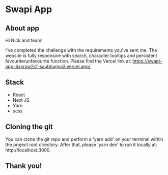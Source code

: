 # Swapi App

## About app

Hi Nick and team!

I've completed the challenge with the requirements you've sent me. 
The website is fully responsive with search, character tooltips and persistent favourite/unfavourite function.
Please find the Vercel link at: https://swapi-app-4xsrow2cf-saubhagya3.vercel.app/

## Stack

- React
- Next JS
- Yarn
- scss

## Cloning the git

You can clone the git repo and perform a 'yarn add' on your terminal within the project root directory. 
After that, please 'yarn dev' to run it locally at: http://localhost:3000.

## Thank you!
